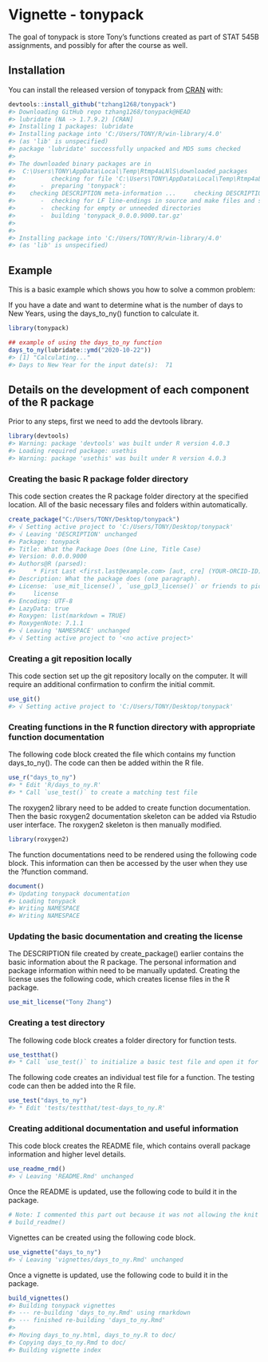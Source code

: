 
<!-- README.md is generated from README.Rmd. Please edit that file -->

# Vignette - tonypack

<!-- badges: start -->

<!-- badges: end -->

The goal of tonypack is store Tony’s functions created as part of STAT
545B assignments, and possibly for after the course as well.

## Installation

You can install the released version of tonypack from
[CRAN](https://CRAN.R-project.org) with:

``` r
devtools::install_github("tzhang1268/tonypack")
#> Downloading GitHub repo tzhang1268/tonypack@HEAD
#> lubridate (NA -> 1.7.9.2) [CRAN]
#> Installing 1 packages: lubridate
#> Installing package into 'C:/Users/TONY/R/win-library/4.0'
#> (as 'lib' is unspecified)
#> package 'lubridate' successfully unpacked and MD5 sums checked
#> 
#> The downloaded binary packages are in
#>  C:\Users\TONY\AppData\Local\Temp\Rtmp4aLNlS\downloaded_packages
#>          checking for file 'C:\Users\TONY\AppData\Local\Temp\Rtmp4aLNlS\remotes2f447f0c21a8\tzhang1268-tonypack-5e26cd1/DESCRIPTION' ...  v  checking for file 'C:\Users\TONY\AppData\Local\Temp\Rtmp4aLNlS\remotes2f447f0c21a8\tzhang1268-tonypack-5e26cd1/DESCRIPTION'
#>       -  preparing 'tonypack':
#>    checking DESCRIPTION meta-information ...     checking DESCRIPTION meta-information ...   v  checking DESCRIPTION meta-information
#>       -  checking for LF line-endings in source and make files and shell scripts
#>       -  checking for empty or unneeded directories
#>       -  building 'tonypack_0.0.0.9000.tar.gz'
#>      
#> 
#> Installing package into 'C:/Users/TONY/R/win-library/4.0'
#> (as 'lib' is unspecified)
```

## Example

This is a basic example which shows you how to solve a common problem:

If you have a date and want to determine what is the number of days to
New Years, using the days\_to\_ny() function to calculate it.

``` r
library(tonypack)

## example of using the days_to_ny function
days_to_ny(lubridate::ymd("2020-10-22"))
#> [1] "Calculating..."
#> Days to New Year for the input date(s):  71
```

## Details on the development of each component of the R package

Prior to any steps, first we need to add the devtools library.

``` r
library(devtools)
#> Warning: package 'devtools' was built under R version 4.0.3
#> Loading required package: usethis
#> Warning: package 'usethis' was built under R version 4.0.3
```

### Creating the basic R package folder directory

This code section creates the R package folder directory at the
specified location. All of the basic necessary files and folders within
automatically.

``` r
create_package("C:/Users/TONY/Desktop/tonypack")
#> √ Setting active project to 'C:/Users/TONY/Desktop/tonypack'
#> √ Leaving 'DESCRIPTION' unchanged
#> Package: tonypack
#> Title: What the Package Does (One Line, Title Case)
#> Version: 0.0.0.9000
#> Authors@R (parsed):
#>     * First Last <first.last@example.com> [aut, cre] (YOUR-ORCID-ID)
#> Description: What the package does (one paragraph).
#> License: `use_mit_license()`, `use_gpl3_license()` or friends to pick a
#>     license
#> Encoding: UTF-8
#> LazyData: true
#> Roxygen: list(markdown = TRUE)
#> RoxygenNote: 7.1.1
#> √ Leaving 'NAMESPACE' unchanged
#> √ Setting active project to '<no active project>'
```

### Creating a git reposition locally

This code section set up the git repository locally on the computer. It
will require an additional confirmation to confirm the initial commit.

``` r
use_git()
#> √ Setting active project to 'C:/Users/TONY/Desktop/tonypack'
```

### Creating functions in the R function directory with appropriate function documentation

The following code block created the file which contains my function
days\_to\_ny(). The code can then be added within the R file.

``` r
use_r("days_to_ny")
#> * Edit 'R/days_to_ny.R'
#> * Call `use_test()` to create a matching test file
```

The roxygen2 library need to be added to create function documentation.
Then the basic roxygen2 documentation skeleton can be added via Rstudio
user interface. The roxygen2 skeleton is then manually modified.

``` r
library(roxygen2)
```

The function documentations need to be rendered using the following code
block. This information can then be accessed by the user when they use
the ?function command.

``` r
document()
#> Updating tonypack documentation
#> Loading tonypack
#> Writing NAMESPACE
#> Writing NAMESPACE
```

### Updating the basic documentation and creating the license

The DESCRIPTION file created by create\_package() earlier contains the
basic information about the R package. The personal information and
package information within need to be manually updated. Creating the
license uses the following code, which creates license files in the R
package.

``` r
use_mit_license("Tony Zhang")
```

### Creating a test directory

The following code block creates a folder directory for function tests.

``` r
use_testthat()
#> * Call `use_test()` to initialize a basic test file and open it for editing.
```

The following code creates an individual test file for a function. The
testing code can then be added into the R file.

``` r
use_test("days_to_ny")
#> * Edit 'tests/testthat/test-days_to_ny.R'
```

### Creating additional documentation and useful information

This code block creates the README file, which contains overall package
information and higher level details.

``` r
use_readme_rmd()
#> √ Leaving 'README.Rmd' unchanged
```

Once the README is updated, use the following code to build it in the
package.

``` r
# Note: I commented this part out because it was not allowing the knit to complete properly. 
# build_readme()
```

Vignettes can be created using the following code block.

``` r
use_vignette("days_to_ny")
#> √ Leaving 'vignettes/days_to_ny.Rmd' unchanged
```

Once a vignette is updated, use the following code to build it in the
package.

``` r
build_vignettes()
#> Building tonypack vignettes
#> --- re-building 'days_to_ny.Rmd' using rmarkdown
#> --- finished re-building 'days_to_ny.Rmd'
#> 
#> Moving days_to_ny.html, days_to_ny.R to doc/
#> Copying days_to_ny.Rmd to doc/
#> Building vignette index
```
